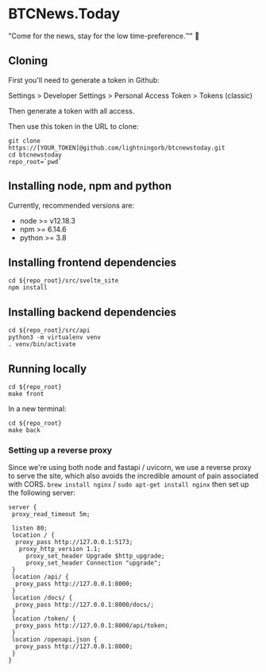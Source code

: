 # BTCNews.Today
"Come for the news, stay for the low time-preference.™" 🌟

## Cloning

First you'll need to generate a token in Github:

Settings > Developer Settings > Personal Access Token > Tokens (classic)

Then generate a token with all access.

Then use this token in the URL to clone:

```
git clone https://[YOUR_TOKEN]@github.com/lightningorb/btcnewstoday.git
cd btcnewstoday
repo_root=`pwd`
```

## Installing node, npm and python

Currently, recommended versions are:

- node >= v12.18.3
- npm >= 6.14.6
- python >= 3.8


## Installing frontend dependencies

```
cd ${repo_root}/src/svelte_site
npm install
```

## Installing backend dependencies

```
cd ${repo_root}/src/api
python3 -m virtualenv venv
. venv/bin/activate
```

## Running locally

```
cd ${repo_root}
make front
```

In a new terminal:

```
cd ${repo_root}
make back
```

### Setting up a reverse proxy

Since we're using both node and fastapi / uvicorn, we use a reverse proxy to serve the site, which also avoids the incredible amount of pain associated with CORS. `brew install nginx` / `sudo apt-get install nginx` then set up the following server:

```
server {
 proxy_read_timeout 5m;

 listen 80;
 location / {
  proxy_pass http://127.0.0.1:5173;
   proxy_http_version 1.1;
     proxy_set_header Upgrade $http_upgrade;
     proxy_set_header Connection "upgrade";
 }
 location /api/ {
  proxy_pass http://127.0.0.1:8000;
 }
 location /docs/ {
  proxy_pass http://127.0.0.1:8000/docs/;
 }
 location /token/ {
  proxy_pass http://127.0.0.1:8000/api/token;
 }
 location /openapi.json {
  proxy_pass http://127.0.0.1:8000;
 }
}
```

